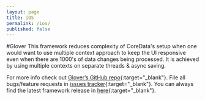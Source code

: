 ```yaml
---
layout: page
title: iOS
permalink: /ios/
published: false
---
```


#Glover
This framework reduces complexity of CoreData's setup when one would want to use multiple context approach to keep the UI responsive even when there are 1000's of data changes being processed. It is achieved by using multiple contexts on separate threads & async saving.

For more info check out [Glover’s GitHub repo][glover-gh]{:target="_blank"}. File all bugs/feature requests in [issues tracker][glover-issues]{:target="_blank"}.
You can always find the latest framework release in [here][glover-releases]{:target="_blank"}.

[glover-gh]: https://github.com/MobileToolkit/Glover-iOS
[glover-issues]: https://github.com/MobileToolkit/Glover-iOS/issues
[glover-releases]: https://github.com/MobileToolkit/Glover-iOS/releases